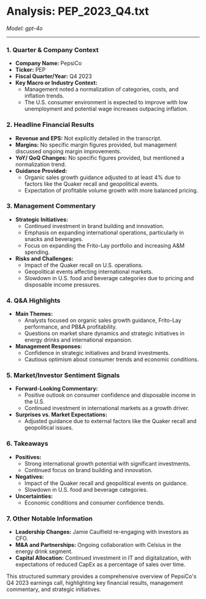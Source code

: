 # Analysis: PEP_2023_Q4.txt

*Model: gpt-4o*

---

### 1. Quarter & Company Context
- **Company Name:** PepsiCo
- **Ticker:** PEP
- **Fiscal Quarter/Year:** Q4 2023
- **Key Macro or Industry Context:**
  - Management noted a normalization of categories, costs, and inflation trends.
  - The U.S. consumer environment is expected to improve with low unemployment and potential wage increases outpacing inflation.

### 2. Headline Financial Results
- **Revenue and EPS:** Not explicitly detailed in the transcript.
- **Margins:** No specific margin figures provided, but management discussed ongoing margin improvements.
- **YoY/ QoQ Changes:** No specific figures provided, but mentioned a normalization trend.
- **Guidance Provided:**
  - Organic sales growth guidance adjusted to at least 4% due to factors like the Quaker recall and geopolitical events.
  - Expectation of profitable volume growth with more balanced pricing.

### 3. Management Commentary
- **Strategic Initiatives:**
  - Continued investment in brand building and innovation.
  - Emphasis on expanding international operations, particularly in snacks and beverages.
  - Focus on expanding the Frito-Lay portfolio and increasing A&M spending.
- **Risks and Challenges:**
  - Impact of the Quaker recall on U.S. operations.
  - Geopolitical events affecting international markets.
  - Slowdown in U.S. food and beverage categories due to pricing and disposable income pressures.

### 4. Q&A Highlights
- **Main Themes:**
  - Analysts focused on organic sales growth guidance, Frito-Lay performance, and PB&A profitability.
  - Questions on market share dynamics and strategic initiatives in energy drinks and international expansion.
- **Management Responses:**
  - Confidence in strategic initiatives and brand investments.
  - Cautious optimism about consumer trends and economic conditions.

### 5. Market/Investor Sentiment Signals
- **Forward-Looking Commentary:**
  - Positive outlook on consumer confidence and disposable income in the U.S.
  - Continued investment in international markets as a growth driver.
- **Surprises vs. Market Expectations:**
  - Adjusted guidance due to external factors like the Quaker recall and geopolitical issues.

### 6. Takeaways
- **Positives:**
  - Strong international growth potential with significant investments.
  - Continued focus on brand building and innovation.
- **Negatives:**
  - Impact of the Quaker recall and geopolitical events on guidance.
  - Slowdown in U.S. food and beverage categories.
- **Uncertainties:**
  - Economic conditions and consumer confidence trends.

### 7. Other Notable Information
- **Leadership Changes:** Jamie Caulfield re-engaging with investors as CFO.
- **M&A and Partnerships:** Ongoing collaboration with Celsius in the energy drink segment.
- **Capital Allocation:** Continued investment in IT and digitalization, with expectations of reduced CapEx as a percentage of sales over time.

This structured summary provides a comprehensive overview of PepsiCo's Q4 2023 earnings call, highlighting key financial results, management commentary, and strategic initiatives.